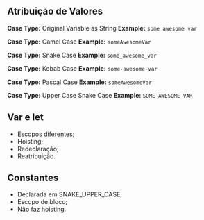 ## Atribuição de Valores
   <b>Case Type:</b> Original Variable as String <b>Example:</b> `some awesome var`<br>

   <b>Case Type:</b> Camel Case <b>Example:</b> `someAwesomeVar`<br>

   <b>Case Type:</b> Snake Case <b>Example:</b> `some_awesome_var`<br>
   
   <b>Case Type:</b> Kebab Case <b>Example:</b> `some-awesome-var`<br>

   <b>Case Type:</b> Pascal Case <b>Example:</b> `someAwesomeVar`<br>

   <b>Case Type:</b> Upper Case Snake Case <b>Example:</b> `SOME_AWESOME_VAR`<br>

## Var e let
   * Escopos diferentes;
   * Hoisting;
   * Redeclaração;
   * Reatribuição.

## Constantes
   * Declarada em SNAKE_UPPER_CASE;
   * Escopo de bloco;
   * Não faz hoisting.